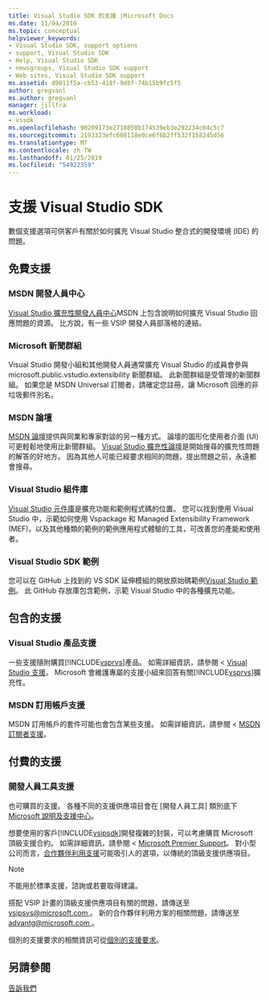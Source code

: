 ```yaml
---
title: Visual Studio SDK 的支援 |Microsoft Docs
ms.date: 11/04/2016
ms.topic: conceptual
helpviewer_keywords:
- Visual Studio SDK, support options
- support, Visual Studio SDK
- Help, Visual Studio SDK
- newsgroups, Visual Studio SDK support
- Web sites, Visual Studio SDK support
ms.assetid: d9011f5a-cb53-418f-9d8f-74b15b9fc5f5
author: gregvanl
ms.author: gregvanl
manager: jillfra
ms.workload:
- vssdk
ms.openlocfilehash: 90209173e2710850b174539eb3e292234c04c5c7
ms.sourcegitcommit: 2193323efc608118e0ce6f6b2ff532f158245d56
ms.translationtype: MT
ms.contentlocale: zh-TW
ms.lasthandoff: 01/25/2019
ms.locfileid: "54922359"
---
```

# <a name="support-for-the-visual-studio-sdk"></a>支援 Visual Studio SDK
數個支援選項可供客戶有關於如何擴充 Visual Studio 整合式的開發環境 (IDE) 的問題。  
  
## <a name="free-support"></a>免費支援  
  
### <a name="msdn-development-center"></a>MSDN 開發人員中心  
 [Visual Studio 擴充性開發人員中心](http://go.microsoft.com/fwlink/?LinkID=84381)MSDN 上包含說明如何擴充 Visual Studio 回應問題的資源。 比方說，有一些 VSIP 開發人員部落格的連結。  
  
### <a name="microsoft-newsgroups"></a>Microsoft 新聞群組  
 Visual Studio 開發小組和其他開發人員通常擴充 Visual Studio 的成員會參與 microsoft.public.vstudio.extensibility 新聞群組。 此新聞群組是受管理的新聞群組。 如果您是 MSDN Universal 訂閱者，請確定您註冊，讓 Microsoft 回應的非垃圾郵件別名。  
  
### <a name="msdn-forums"></a>MSDN 論壇  
 [MSDN 論壇](http://go.microsoft.com/fwlink/?LinkID=76632)提供與同業和專家對談的另一種方式。 論壇的圖形化使用者介面 (UI) 可更輕鬆地使用比新聞群組。 [Visual Studio 擴充性論壇](http://go.microsoft.com/fwlink/?LinkID=121964)是開始搜尋的擴充性問題的解答的好地方。 因為其他人可能已經要求相同的問題，提出問題之前，永遠都會搜尋。  
  
### <a name="visual-studio-gallery"></a>Visual Studio 組件庫  
 [Visual Studio 元件庫](https://marketplace.visualstudio.com/)是擴充功能和範例程式碼的位置。 您可以找到使用 Visual Studio 中，示範如何使用 Vspackage 和 Managed Extensibility Framework (MEF)，以及其他種類的範例的範例應用程式體驗的工具，可改善您的產能和使用者。  
  
### <a name="visual-studio-sdk-samples"></a>Visual Studio SDK 範例

您可以在 GitHub 上找到的 VS SDK 延伸模組的開放原始碼範例[Visual Studio 範例](https://github.com/Microsoft/VSSDK-Extensibility-Samples)。 此 GitHub 存放庫包含範例，示範 Visual Studio 中的各種擴充功能。

## <a name="included-support"></a>包含的支援  
  
### <a name="visual-studio-product-support"></a>Visual Studio 產品支援  
 一些支援隨附購買[!INCLUDE[vsprvs](../code-quality/includes/vsprvs_md.md)]產品。 如需詳細資訊，請參閱 < [Visual Studio 支援](http://msdn.microsoft.com/vstudio/cc136615.aspx)。 Microsoft 會維護專屬的支援小組來回答有關[!INCLUDE[vsprvs](../code-quality/includes/vsprvs_md.md)]擴充性。  
  
### <a name="msdn-subscription-support"></a>MSDN 訂用帳戶支援  
 MSDN 訂用帳戶的套件可能也會包含某些支援。 如需詳細資訊，請參閱 < [MSDN 訂閱者支援](https://msdn.microsoft.com/subscriptions/aa718661.aspx)。  
  
## <a name="paid-support"></a>付費的支援  
  
### <a name="developer-tools-support"></a>開發人員工具支援  
 也可購買的支援。 各種不同的支援供應項目會在 [開發人員工具] 類別底下[Microsoft 說明及支援中心](http://go.microsoft.com/fwlink/?LinkID=82383)。  
  
 想要使用的客戶[!INCLUDE[vsipsdk](../extensibility/includes/vsipsdk_md.md)]開發複雜的封裝，可以考慮購買 Microsoft 頂級支援合約。 如需詳細資訊，請參閱 < [Microsoft Premier Support](http://go.microsoft.com/fwlink/?LinkID=76660)。 對小型公司而言，[合作夥伴利用支援](http://www.microsoft.com/services/microsoftservices/srv_mspa.mspx)可能吸引人的選項，以傳統的頂級支援供應項目。  
  
> [!NOTE]
>  不能用於標準支援，諮詢或若要取得建議。  
  
 搭配 VSIP 計畫的頂級支援供應項目有關的問題，請傳送至[ vsipsvs@microsoft.com ](mailto:vsipsvs@microsoft.com)。 新的合作夥伴利用方案的相關問題，請傳送至[ advantg@microsoft.com ](mailto:advantg@microsoft.com)。  
  
 個別的支援要求的相關資訊可從[個別的支援要求](http://go.microsoft.com/fwlink/?LinkID=82385)。  
  
## <a name="see-also"></a>另請參閱  
 [告訴我們](../ide/talk-to-us.md)